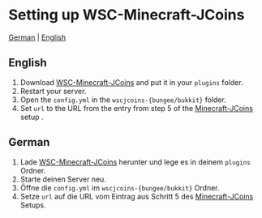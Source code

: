 # Setting up WSC-Minecraft-JCoins
[German](#German) | [English](#English)

## English
1. Download [WSC-Minecraft-JCoins](https://www.spigotmc.org/resources/wsc-minecraft-jcoins.104632/) and put it in your `plugins` folder.
2. Restart your server.
3. Open the `config.yml` in the `wscjcoins-{bungee/bukkit}` folder.
4. Set `url` to the URL from the entry from step 5 of the [Minecraft-JCoins](https://github.com/xXSchrandXx/de.xxschrandxx.wsc.minecraft-jcoins/blob/main/Setup.md) setup .

## German
1. Lade [WSC-Minecraft-JCoins](https://www.spigotmc.org/resources/wsc-minecraft-jcoins.104632/) herunter und lege es in deinem `plugins` Ordner.
2. Starte deinen Server neu.
3. Öffne die `config.yml` im `wscjcoins-{bungee/bukkit}` Ordner.
4. Setze `url` auf die URL vom Eintrag aus Schritt 5 des [Minecraft-JCoins](https://github.com/xXSchrandXx/de.xxschrandxx.wsc.minecraft-jcoins/blob/main/Setup.md) Setups.
